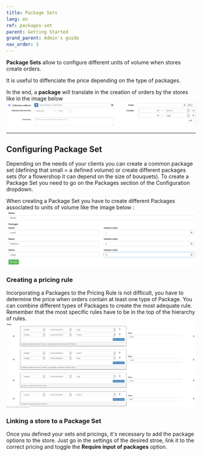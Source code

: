 ```yaml
---
title: Package Sets
lang: en
ref: packages-set
parent: Getting Started
grand_parent: Admin's guide
nav_order: 3
---
```


**Package Sets** allow to configure different units of volume when stores create orders.

It is useful to diffenciate the price depending on the type of packages.

In the end, a **package** will translate in the creation of orders by the stores like in the image below
![Packages Sets](/assets/images/package_order.png)

---

## Configuring Package Set

Depending on the needs of your clients you can create a common package set (defining that small = a defined volume) or create different packages sets (for a flowershop it can depend on the size of bouquets).
To create a Package Set you need to go on the Packages section of the Configuration dropdown.

When creating a Package Set you have to create different Packages associated to units of volume like the image below :
![Packages Sets](/assets/images/package_config.png)

### Creating a pricing rule

Incorporating a Packages to the Pricing Rule is not difficult, you have to determine the price when orders contain at least one type of Package.
You can combine different types of Packages to create the most adequate rule.
Remember that the most specific rules have to be in the top of the hierarchy of rules.
![Packages Sets](/assets/images/package_pricing.png)

### Linking a store to a Package Set
Once you defined your sets and pricings, it's necessary to add the package options to the store.
Just go in the settings of the desired stroe, link it to the correct pricing and toggle the **Require input of packages** option.

